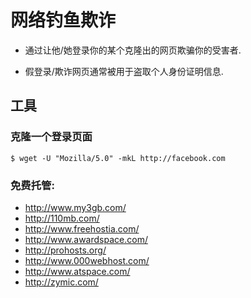 # 网络钓鱼欺诈

* 通过让他/她登录你的某个克隆出的网页欺骗你的受害者.

* 假登录/欺诈网页通常被用于盗取个人身份证明信息.

## 工具



### 克隆一个登录页面

```
$ wget -U "Mozilla/5.0" -mkL http://facebook.com
```

### 免费托管:

- http://www.my3gb.com/
- http://110mb.com/
- http://www.freehostia.com/
- http://www.awardspace.com/
- http://prohosts.org/
- http://www.000webhost.com/
- http://www.atspace.com/
- http://zymic.com/
